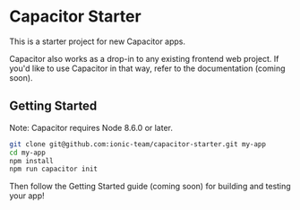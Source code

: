 # Capacitor Starter

This is a starter project for new Capacitor apps.

Capacitor also works as a drop-in to any existing frontend web project. If you'd like to use Capacitor in that way, refer
to the documentation (coming soon).

## Getting Started

Note: Capacitor requires Node 8.6.0 or later.

```bash
git clone git@github.com:ionic-team/capacitor-starter.git my-app
cd my-app
npm install
npm run capacitor init
```

Then follow the Getting Started guide (coming soon) for building and testing your app!